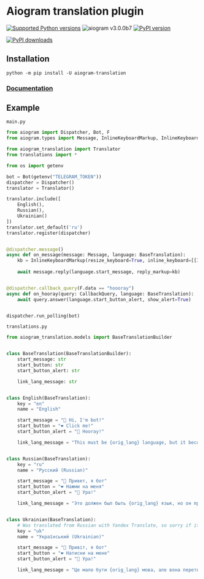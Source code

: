 # Aiogram translation plugin

[![Supported Python versions](https://img.shields.io/pypi/pyversions/aiogram-translation.svg?style=flat-square&logo=python&logoColor=FFE873)](https://pypi.org/project/aiogram-translation)
![aiogram v3.0.0b7](https://img.shields.io/badge/aiogram-v3.0.0b7+-green?style=flat-square&logo=telegram)
[![PyPI version](https://img.shields.io/pypi/v/aiogram-translation.svg?style=flat-square&logo=pypi&logoColor=FFE873)](https://pypi.org/project/aiogram-translation)


[![PyPI downloads](https://img.shields.io/pypi/dm/aiogram-translation.svg?style=flat-square)](https://pypi.org/project/aiogram-translation)

## Installation
```shell
python -m pip install -U aiogram-translation 
```


### [Documentation](https://github.com/barabum0/aiogram-translation/wiki)

## Example
`main.py` 
```python
from aiogram import Dispatcher, Bot, F
from aiogram.types import Message, InlineKeyboardMarkup, InlineKeyboardButton, CallbackQuery

from aiogram_translation import Translator
from translations import *

from os import getenv

bot = Bot(getenv("TELEGRAM_TOKEN"))
dispatcher = Dispatcher()
translator = Translator()

translator.include([
    English(),
    Russian(),
    Ukrainian()
])
translator.set_default('ru')
translator.register(dispatcher)


@dispatcher.message()
async def on_message(message: Message, language: BaseTranslation):
    kb = InlineKeyboardMarkup(resize_keyboard=True, inline_keyboard=[[InlineKeyboardButton(text=language.start_button,
                                                                                           callback_data="hoooray")]])
    await message.reply(language.start_message, reply_markup=kb)


@dispatcher.callback_query(F.data == "hoooray")
async def on_hooray(query: CallbackQuery, language: BaseTranslation):
    await query.answer(language.start_button_alert, show_alert=True)


dispatcher.run_polling(bot)
```



`translations.py`
```python
from aiogram_translation.models import BaseTranslationBuilder


class BaseTranslation(BaseTranslationBuilder):
    start_message: str
    start_button: str
    start_button_alert: str

    link_lang_message: str


class English(BaseTranslation):
    key = "en"
    name = "English"

    start_message = "👋 Hi, I'm bot!"
    start_button = "❤️ Click me!"
    start_button_alert = "🎉 Hooray!"

    link_lang_message = "This must be {orig_lang} language, but it become {linked_lang} language 🤷"


class Russian(BaseTranslation):
    key = "ru"
    name = "Русский (Russian)"

    start_message = "👋 Привет, я бот"
    start_button = "❤️ Нажми на меня"
    start_button_alert = "🎉 Ура!"

    link_lang_message = "Это должен был быть {orig_lang} язык, но он превратился в {linked_lang} язык 🤷"


class Ukrainian(BaseTranslation):
    # Was translated from Russian with Yandex Translate, so sorry if it got wrong
    key = "uk"
    name = "Український (Ukrainian)"

    start_message = "👋 Привіт, я бот"
    start_button = "❤️ Натисни на мене"
    start_button_alert = "🎉 Ура!"

    link_lang_message = "Це мало бути {orig_lang} мова, але вона перетворилася на {linked_lang} мова 🤷"
```
